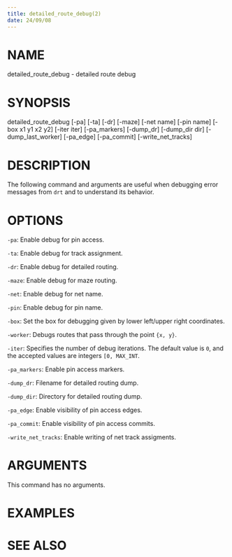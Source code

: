 ```yaml
---
title: detailed_route_debug(2)
date: 24/09/08
---
```


# NAME

detailed_route_debug - detailed route debug

# SYNOPSIS

detailed_route_debug 
    [-pa]
    [-ta]
    [-dr]
    [-maze]
    [-net name]
    [-pin name]
    [-box x1 y1 x2 y2]
    [-iter iter]
    [-pa_markers]
    [-dump_dr]
    [-dump_dir dir]
    [-dump_last_worker]
    [-pa_edge]
    [-pa_commit]
    [-write_net_tracks]


# DESCRIPTION

The following command and arguments are useful when debugging error
messages from `drt` and to understand its behavior.

# OPTIONS

`-pa`:  Enable debug for pin access.

`-ta`:  Enable debug for track assignment.

`-dr`:  Enable debug for detailed routing.

`-maze`:  Enable debug for maze routing.

`-net`:  Enable debug for net name.

`-pin`:  Enable debug for pin name.

`-box`:  Set the box for debugging given by lower left/upper right coordinates.

`-worker`:  Debugs routes that pass through the point `{x, y}`.

`-iter`:  Specifies the number of debug iterations. The default value is `0`, and the accepted values are integers `[0, MAX_INT`.

`-pa_markers`:  Enable pin access markers.

`-dump_dr`:  Filename for detailed routing dump.

`-dump_dir`:  Directory for detailed routing dump.

`-pa_edge`:  Enable visibility of pin access edges.

`-pa_commit`:  Enable visibility of pin access commits.

`-write_net_tracks`:  Enable writing of net track assigments.

# ARGUMENTS

This command has no arguments.

# EXAMPLES

# SEE ALSO
